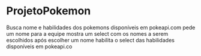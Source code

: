 # ProjetoPokemon
Busca nome e habilidades dos pokemons disponíveis em pokeapi.com
pede um nome para a equipe
mostra um select com os nomes a serem escolhidos
após escolher um nome habilita o select das habilidades disponíveis em pokeapi.co
